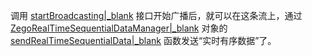 调用 [startBroadcasting\|_blank](@startBroadcasting) 接口开始广播后，就可以在这条流上，通过 [ZegoRealTimeSequentialDataManager\|_blank](@-ZegoRealTimeSequentialDataManager) 对象的 [sendRealTimeSequentialData\|_blank](@sendRealTimeSequentialData) 函数发送“实时有序数据”了。
